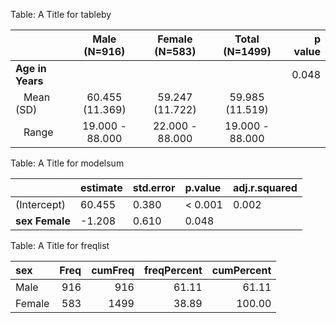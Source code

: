 



Table: A Title for tableby

|                            |  Male (N=916)   | Female (N=583)  | Total (N=1499)  | p value|
|:---------------------------|:---------------:|:---------------:|:---------------:|-------:|
|**Age in Years**            |                 |                 |                 |   0.048|
|&nbsp;&nbsp;&nbsp;Mean (SD) | 60.455 (11.369) | 59.247 (11.722) | 59.985 (11.519) |        |
|&nbsp;&nbsp;&nbsp;Range     | 19.000 - 88.000 | 22.000 - 88.000 | 19.000 - 88.000 |        |





Table: A Title for modelsum

|               |estimate |std.error |p.value |adj.r.squared |
|:--------------|:--------|:---------|:-------|:-------------|
|(Intercept)    |60.455   |0.380     |< 0.001 |0.002         |
|**sex Female** |-1.208   |0.610     |0.048   |              |





Table: A Title for freqlist

|sex    | Freq| cumFreq| freqPercent| cumPercent|
|:------|----:|-------:|-----------:|----------:|
|Male   |  916|     916|       61.11|      61.11|
|Female |  583|    1499|       38.89|     100.00|



